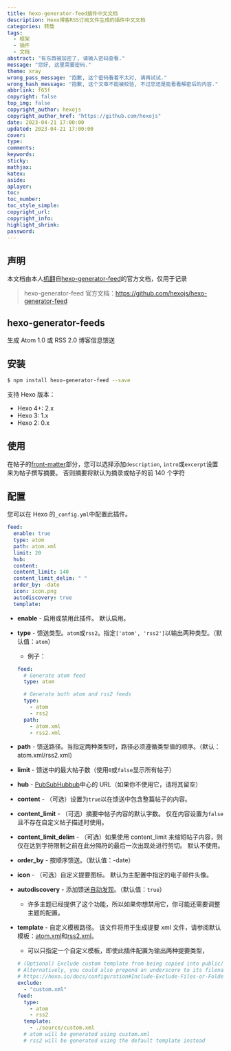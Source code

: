 ```yaml
---
title: hexo-generator-feed插件中文文档
description: Hexo博客RSS订阅文件生成的插件中文文档
categories: 转载
tags:
  - 框架
  - 插件
  - 文档
abstract: "有东西被加密了, 请输入密码查看."
message: "您好, 这里需要密码."
theme: xray
wrong_pass_message: "抱歉, 这个密码看着不太对, 请再试试."
wrong_hash_message: "抱歉, 这个文章不能被校验, 不过您还是能看看解密后的内容."
abbrlink: f65f
copyright: false
top_img: false
copyright_author: hexojs
copyright_author_href: "https://github.com/hexojs"
date: 2023-04-21 17:00:00
updated: 2023-04-21 17:00:00
cover:
type:
comments:
keywords:
sticky:
mathjax:
katex:
aside:
aplayer:
toc:
toc_number:
toc_style_simple:
copyright_url:
copyright_info:
highlight_shrink:
password:
---
```


## 声明

本文档由本人[机翻](https://translate.google.com/)自[hexo-generator-feed](https://github.com/hexojs/hexo-generator-feed)的官方文档，仅用于记录

> hexo-generator-feed 官方文档：https://github.com/hexojs/hexo-generator-feed

## hexo-generator-feeds

生成 Atom 1.0 或 RSS 2.0 博客信息馈送

## 安装

```bash
$ npm install hexo-generator-feed --save
```

支持 Hexo 版本：

- Hexo 4+: 2.x
- Hexo 3: 1.x
- Hexo 2: 0.x

## 使用

在帖子的[front-matter](https://hexo.io/docs/front-matter.html)部分，您可以选择添加`description`, `intro`或`excerpt`设置来为帖子撰写摘要。 否则摘要将默认为摘录或帖子的前 140 个字符

## 配置

您可以在 Hexo 的`_config.yml`中配置此插件。

```yaml
feed:
  enable: true
  type: atom
  path: atom.xml
  limit: 20
  hub:
  content:
  content_limit: 140
  content_limit_delim: " "
  order_by: -date
  icon: icon.png
  autodiscovery: true
  template:
```

- **enable** - 启用或禁用此插件。 默认启用。

- **type** - 馈送类型。`atom`或`rss2`。指定`['atom', 'rss2']`以输出两种类型。（默认值：`atom`）

  - 例子：

  ```yaml
  feed:
    # Generate atom feed
    type: atom

    # Generate both atom and rss2 feeds
    type:
      - atom
      - rss2
    path:
      - atom.xml
      - rss2.xml
  ```

- **path** - 馈送路径。当指定两种类型时，路径必须遵循类型值的顺序。（默认：atom.xml/rss2.xml）

- **limit** - 馈送中的最大帖子数（使用`0`或`false`显示所有帖子）

- **hub** - [PubSubHubbub](https://pubsubhubbub.appspot.com/)中心的 URL（如果你不使用它，请将其留空）

- **content** - （可选）设置为`true`以在馈送中包含整篇帖子的内容。

- **content_limit** - （可选）摘要中帖子内容的默认字数。 仅在内容设置为`false`且不存在自定义帖子描述时使用。

- **content_limit_delim** - （可选）如果使用 content_limit 来缩短帖子内容，则仅在达到字符限制之前在此分隔符的最后一次出现处进行剪切。 默认不使用。

- **order_by** - 按顺序馈送。（默认值：-date）

- **icon** - （可选）自定义提要图标。 默认为主配置中指定的电子邮件头像。

- **autodiscovery** - 添加馈送[自动发现](https://www.rssboard.org/rss-autodiscovery)。（默认值：`true`）

  - 许多主题已经提供了这个功能，所以如果你想禁用它，你可能还需要调整主题的配置。

- **template** - 自定义模板路径。 该文件将用于生成提要 xml 文件，请参阅默认模板：[atom.xml](https://github.com/hexojs/hexo-generator-feed/blob/master/atom.xml)和[rss2.xml](https://github.com/hexojs/hexo-generator-feed/blob/master/rss2.xml)。

  - 可以只指定一个自定义模板，即使此插件配置为输出两种提要类型，

  ```yaml
  # (Optional) Exclude custom template from being copied into public/ folder
  # Alternatively, you could also prepend an underscore to its filename, e.g. _custom.xml
  # https://hexo.io/docs/configuration#Include-Exclude-Files-or-Folders
  exclude:
    - "custom.xml"
  feed:
    type:
      - atom
      - rss2
    template:
      - ./source/custom.xml
    # atom will be generated using custom.xml
    # rss2 will be generated using the default template instead
  ```
